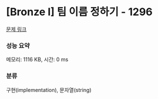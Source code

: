 # [Bronze I] 팀 이름 정하기 - 1296 

[문제 링크](https://www.acmicpc.net/problem/1296) 

### 성능 요약

메모리: 1116 KB, 시간: 0 ms

### 분류

구현(implementation), 문자열(string)

